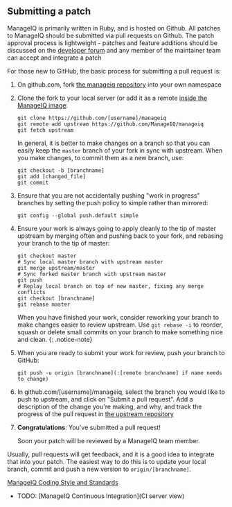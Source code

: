 ## Submitting a patch

ManageIQ is primarily written in Ruby, and is hosted on Github.
All patches to ManageIQ should be submitted via pull requests on Github.
The patch approval process is lightweight - patches and feature
additions should be discussed on the [developer
forum](http://talk.manageiq.org) and any member of the maintainer team
can accept and integrate a patch

For those new to GitHub, the basic process for submitting a pull request is:

1.  On github.com, fork [the manageiq
    repository](https://github.com/ManageIQ/manageiq) into your own namespace

2.  Clone the fork to your local server (or add it as a remote [inside the
    ManageIQ image](image\_update):

    ```shell
    git clone https://github.com/[username]/manageiq
    git remote add upstream https://github.com/ManageIQ/manageiq
    git fetch upstream
    ```

    In general, it is better to make changes on a branch so that you can easily
    keep the `master` branch of your fork in sync with upstream. When you make
    changes, to commit them as a new branch, use:

    ```shell
    git checkout -b [branchname]
    git add [changed_file]
    git commit
    ```

3.  Ensure that you are not accidentally pushing "work in progress" branches by
    setting the push policy to simple rather than mirrored:

    ```shell
    git config --global push.default simple
    ```

4.  Ensure your work is always going to apply cleanly to the tip of master
    upstream by merging often and pushing back to your fork, and rebasing your
    branch to the tip of master:

    ```shell
    git checkout master
    # Sync local master branch with upstream master
    git merge upstream/master
    # Sync forked master branch with upstream master
    git push
    # Replay local branch on top of new master, fixing any merge conflicts
    git checkout [branchname]
    git rebase master
    ```

    When you have finished your work, consider reworking your branch to make
    changes easier to review upstream. Use `git rebase -i` to reorder, squash or
    delete small commits on your branch to make something nice and clean.
    {: .notice-note}

5.  When you are ready to submit your work for review, push your branch to
    GitHub:

    ```shell
    git push -u origin [branchname](:[remote branchname] if name needs to change)
    ```

6.  In github.com/[username]/manageiq, select the branch you would like to push
    to upstream, and click on "Submit a pull request". Add a description of the
    change you're making, and why, and track the progress of the pull request in
    [the upstream repository](https://github.com/ManageIQ/manageiq)

7.  **Congratulations**: You've submitted a pull request!

    Soon your patch will be reviewed by a ManageIQ team member.


Usually, pull requests will get feedback, and it is a good idea to integrate
that into your patch. The easiest way to do this is to update your local
branch, commit and push a new version to `origin/[branchname]`.

[ManageIQ Coding Style and Standards](/documentation/development/coding_style_and_standards)

* TODO: [ManageIQ Continuous Integration](CI server view)

